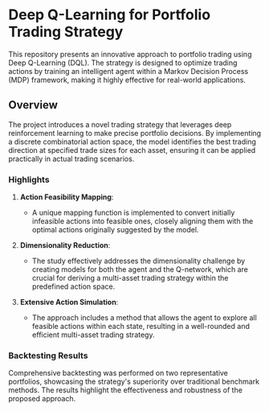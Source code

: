 # Deep Q-Learning for Portfolio Trading Strategy

This repository presents an innovative approach to portfolio trading using Deep Q-Learning (DQL). The strategy is designed to optimize trading actions by training an intelligent agent within a Markov Decision Process (MDP) framework, making it highly effective for real-world applications.

## Overview

The project introduces a novel trading strategy that leverages deep reinforcement learning to make precise portfolio decisions. By implementing a discrete combinatorial action space, the model identifies the best trading direction at specified trade sizes for each asset, ensuring it can be applied practically in actual trading scenarios.

### Highlights

1. **Action Feasibility Mapping**:
   - A unique mapping function is implemented to convert initially infeasible actions into feasible ones, closely aligning them with the optimal actions originally suggested by the model.

2. **Dimensionality Reduction**:
   - The study effectively addresses the dimensionality challenge by creating models for both the agent and the Q-network, which are crucial for deriving a multi-asset trading strategy within the predefined action space.

3. **Extensive Action Simulation**:
   - The approach includes a method that allows the agent to explore all feasible actions within each state, resulting in a well-rounded and efficient multi-asset trading strategy.

### Backtesting Results

Comprehensive backtesting was performed on two representative portfolios, showcasing the strategy's superiority over traditional benchmark methods. The results highlight the effectiveness and robustness of the proposed approach.


